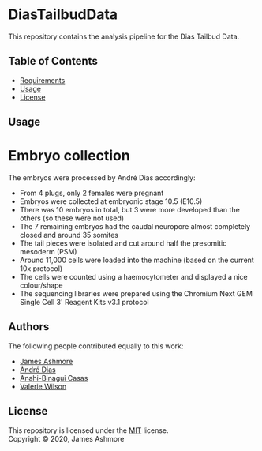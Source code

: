 DiasTailbudData
===============

This repository contains the analysis pipeline for the Dias Tailbud Data.

Table of Contents
-----------------

  * [Requirements](#requirements)
  * [Usage](#usage)
  * [License](#license)
    
Usage
-----






# Embryo collection

The embryos were processed by André Dias accordingly:

* From 4 plugs, only 2 females were pregnant
* Embryos were collected at embryonic stage 10.5 (E10.5)
* There was 10 embryos in total, but 3 were more developed than the others (so these were not used)
* The 7 remaining embryos had the caudal neuropore almost completely closed and around 35 somites
* The tail pieces were isolated and cut around half the presomitic mesoderm (PSM)
* Around 11,000 cells were loaded into the machine (based on the current 10x protocol)
* The cells were counted using a haemocytometer and displayed a nice colour/shape
* The sequencing libraries were prepared using the Chromium Next GEM Single Cell 3' Reagent Kits v3.1 protocol

Authors
------

The following people contributed equally to this work:

  * [James Ashmore](https://www.ed.ac.uk/profile/james-ashmore)
  * [André Dias]()
  * [Anahi-Binagui Casas](https://www.ed.ac.uk/profile/anahi-binagui-casas)
  * [Valerie Wilson](https://www.ed.ac.uk/profile/valerie-wilson)

License
-------

This repository is licensed under the [MIT](#) license.  
Copyright &copy; 2020, James Ashmore
